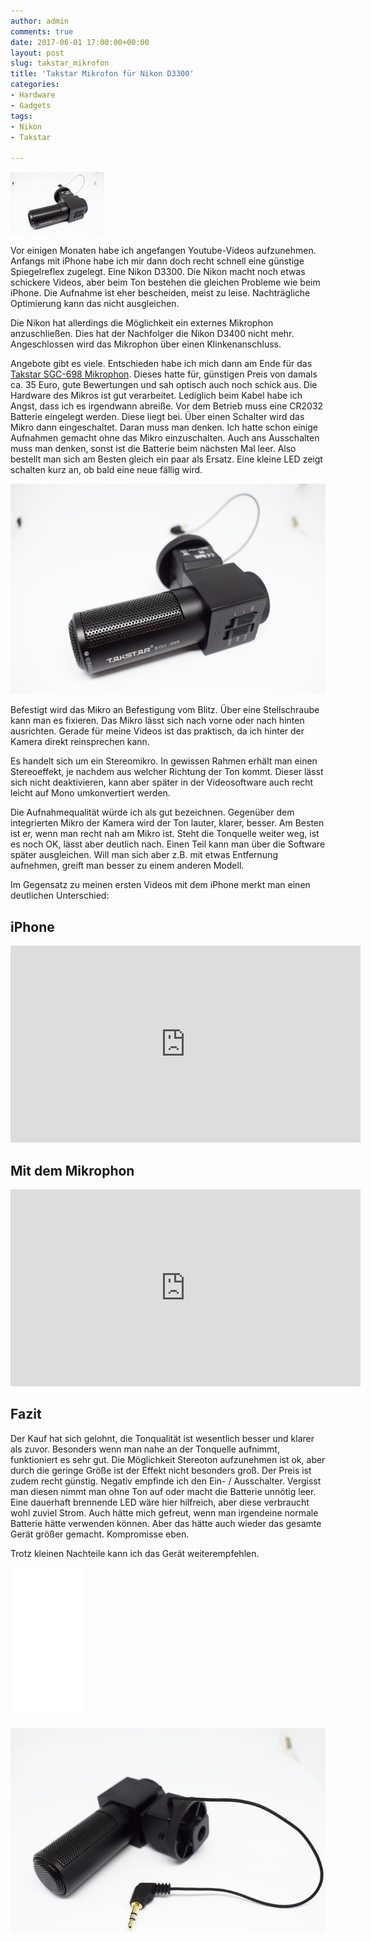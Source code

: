```yaml
---
author: admin
comments: true
date: 2017-06-01 17:00:00+00:00
layout: post
slug: takstar_mikrofon
title: 'Takstar Mikrofon für Nikon D3300'
categories:
- Hardware
- Gadgets
tags:
- Nikon
- Takstar

---
```

<img src="/assets/uploads/2017/6/mikro_logo.jpg" class="imagelogo">

Vor einigen Monaten habe ich angefangen Youtube-Videos aufzunehmen. Anfangs mit iPhone habe ich mir dann doch recht schnell eine günstige Spiegelreflex zugelegt. Eine Nikon D3300. Die Nikon macht noch etwas schickere Videos, aber beim Ton bestehen die gleichen Probleme wie beim iPhone. Die Aufnahme ist eher bescheiden, meist zu leise. Nachträgliche Optimierung kann das nicht ausgleichen.

Die Nikon hat allerdings die Möglichkeit ein externes Mikrophon anzuschließen. Dies hat der Nachfolger die Nikon D3400 nicht mehr. Angeschlossen wird das Mikrophon über einen Klinkenanschluss.

<!--more-->

Angebote gibt es viele. Entschieden habe ich mich dann am Ende für das <a href="http://amzn.to/2qKPtKx" target="_blank">Takstar SGC-698 Mikrophon</a>. Dieses hatte für, günstigen Preis von damals ca. 35 Euro, gute Bewertungen und sah optisch auch noch schick aus. Die Hardware des Mikros ist gut verarbeitet. Lediglich beim Kabel habe ich Angst, dass ich es irgendwann abreiße. Vor dem Betrieb muss eine CR2032 Batterie eingelegt werden. Diese liegt bei. Über einen Schalter wird das Mikro dann eingeschaltet. Daran muss man denken. Ich hatte schon einige Aufnahmen gemacht ohne das Mikro einzuschalten. Auch ans Ausschalten muss man denken, sonst ist die Batterie beim nächsten Mal leer. Also bestellt man sich am Besten gleich ein paar als Ersatz. Eine kleine LED zeigt schalten kurz an, ob bald eine neue fällig wird.

![](/assets/uploads/2017/6/mikro1.jpg)

Befestigt wird das Mikro an Befestigung vom Blitz. Über eine Stellschraube kann man es fixieren. Das Mikro lässt sich nach vorne oder nach hinten ausrichten. Gerade für meine Videos ist das praktisch, da ich hinter der Kamera direkt reinsprechen kann. 

Es handelt sich um ein Stereomikro. In gewissen Rahmen erhält man einen Stereoeffekt, je nachdem aus welcher Richtung der Ton kommt. Dieser lässt sich nicht deaktivieren, kann aber später in der Videosoftware auch recht leicht auf Mono umkonvertiert werden.

Die Aufnahmequalität würde ich als gut bezeichnen. Gegenüber dem integrierten Mikro der Kamera wird der Ton lauter, klarer, besser. Am Besten ist er, wenn man recht nah am Mikro ist. Steht die Tonquelle weiter weg, ist es noch OK, lässt aber deutlich nach. Einen Teil kann man über die Software später ausgleichen. Will man sich aber z.B. mit etwas Entfernung aufnehmen, greift man besser zu einem anderen Modell.

Im Gegensatz zu meinen ersten Videos mit dem iPhone merkt man einen deutlichen Unterschied:

## iPhone

<iframe width="560" height="315" src="https://www.youtube.com/embed/PRavoEhYzeE" frameborder="0" allowfullscreen></iframe>

## Mit dem Mikrophon

<iframe width="560" height="315" src="https://www.youtube.com/embed/6Bz23fs16tw" frameborder="0" allowfullscreen></iframe>

## Fazit

Der Kauf hat sich gelohnt, die Tonqualität ist wesentlich besser und klarer als zuvor. Besonders wenn man nahe an der Tonquelle aufnimmt, funktioniert es sehr gut. Die Möglichkeit Stereoton aufzunehmen ist ok, aber durch die geringe Größe ist der Effekt nicht besonders groß.  Der Preis ist zudem recht günstig. Negativ empfinde ich den Ein- / Ausschalter. Vergisst man diesen nimmt man ohne Ton auf oder macht die Batterie unnötig leer. Eine dauerhaft brennende LED wäre hier hilfreich, aber diese verbraucht wohl zuviel Strom. Auch hätte mich gefreut, wenn man irgendeine normale Batterie hätte verwenden können. Aber das hätte auch wieder das gesamte Gerät größer gemacht. Kompromisse eben.

Trotz kleinen Nachteile kann ich das Gerät weiterempfehlen.

<iframe style="width:120px;height:240px;" marginwidth="0" marginheight="0" scrolling="no" frameborder="0" src="//ws-eu.amazon-adsystem.com/widgets/q?ServiceVersion=20070822&OneJS=1&Operation=GetAdHtml&MarketPlace=DE&source=ss&ref=as_ss_li_til&ad_type=product_link&tracking_id=ekiwide0b-21&marketplace=amazon&region=DE&placement=B00OPVYAWE&asins=B00OPVYAWE&linkId=bc7c497bda69c501767959ff3070f696&show_border=true&link_opens_in_new_window=true"></iframe>

![](/assets/uploads/2017/6/mikro2.jpg)